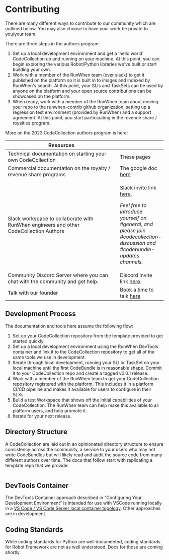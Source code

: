 # Contributing

There are many different ways to contribute to our community which are outlined below. You may also choose to have your work be private to you/your team.

There are three steps in the authors program:

1. Set up a local development environment and get a 'hello world' CodeCollection up and running on your machine. At this point, you can begin exploring the various Robot/Python libraries we've built or start building your own.
2. Work with a member of the RunWhen team (over slack) to get it published on the platform so it is built in to images and indexed by RunWhen's search. At this point, your SLIs and TaskSets can be used by anyone on the platform and your open source contributions can be showcased on the platform.
3. When ready, work with a member of the RunWhen team about moving your repo to the runwhen-contrib github organization, setting up a regression test environment (provided by RunWhen) and a support agreement. At this point, you start participating in the revenue share / royalties program.

More on the 2023 CodeCollection authors program is here:

<table><thead><tr><th width="401">Resources</th><th></th></tr></thead><tbody><tr><td>Technical documentation on starting your own CodeCollection</td><td>These pages</td></tr><tr><td>Commercial documentation on the royalty / revenue share programs</td><td>The google doc <a href="https://docs.google.com/document/d/1oB1gEKvKhWQSyJ6AypeYOUpdqBTlGAE1Dflu7AECtyE/edit#heading=h.8w0xz5rsgbjo">here</a></td></tr><tr><td>Slack workspace to collaborate with RunWhen engineers and other CodeCollection Authors</td><td><p>Slack invite link <a href="https://join.slack.com/t/runwhen/shared_invite/zt-1l7t3tdzl-IzB8gXDsWtHkT8C5nufm2A">here</a>.</p><p><em>Feel free to introduce yourself on #general, and please join #codecollection-discussion and #codebundle-updates channels.</em></p></td></tr><tr><td>Community Discord Server where you can chat with the community and get help.</td><td>Discord invite link <a href="https://discord.gg/Ut7Ws4rm8Q">here</a>.</td></tr><tr><td>Talk with our founder</td><td>Book a time to talk <a href="https://cal.mixmax.com/kyle-runwhen/cc-author">here</a></td></tr></tbody></table>

## Development Process

The documentation and tools here assume the following flow:

1. Set up your CodeCollection repository from the template provided to get started quickly.
2. Set up a local development environment using the RunWhen DevTools container and link it to the CodeCollection repository to get all of the same tools we use in development.
3. Iterate through local development, running your SLI or TaskSet on your local machine until the first CodeBundle is in reasonable shape. Commit it to your CodeCollection repo and create a tagged v0.0.1 release.
4. Work with a member of the RunWhen team to get your CodeCollection repository registered with the platform. This includes it in a platform CI/CD pipeline and makes it available for users to configure in their SLXs.
5. Build a test Workspace that shows off the initial capabilities of your CodeCollection. The RunWhen team can help make this available to all platform users, and help promote it.
6. Iterate for your next release.

## Directory Structure

A CodeCollection are laid out in an opinionated directory structure to ensure consistency across the community, a service to your users who may not write CodeBundles but will likely read and audit the source code from many different authors over time. The docs that follow start with replicating a template repo that we provide.

<figure><img src="../../.gitbook/assets/Screen%20Shot%202023-01-06%20at%202.31.33%20PM.png" alt=""><figcaption></figcaption></figure>

## DevTools Container

The DevTools Container approach described in "Configuring Your Development Environment" is intended for use with VSCode running locally in a [VS Code / VS Code Server local container topology](https://code.visualstudio.com/docs/devcontainers/containers). Other approaches are in development.

## Coding Standards

While coding standards for Python are well documented, coding standards for Robot Framework are not as well understood. Docs for those are coming shortly.
